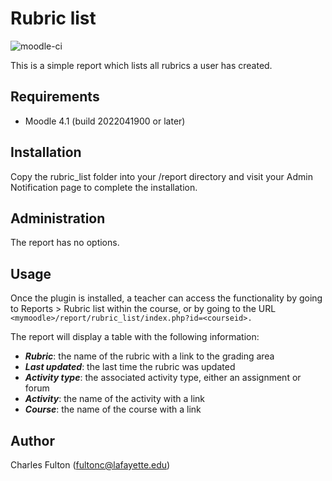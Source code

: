 # Rubric list

![moodle-ci](https://github.com/LafColITS/moodle-report_rubric_list/workflows/moodle-ci/badge.svg)

This is a simple report which lists all rubrics a user has created.

## Requirements
- Moodle 4.1 (build 2022041900 or later)

## Installation
Copy the rubric_list folder into your /report directory and visit your Admin Notification page to complete the installation.

## Administration
The report has no options.

## Usage
Once the plugin is installed, a teacher can access the functionality by going to Reports > Rubric list within the course, or by going to the URL `<mymoodle>/report/rubric_list/index.php?id=<courseid>.`

The report will display a table with the following information:

- ***Rubric***: the name of the rubric with a link to the grading area
- ***Last updated***: the last time the rubric was updated
- ***Activity type***: the associated activity type, either an assignment or forum
- ***Activity***: the name of the activity with a link
- ***Course***: the name of the course with a link

## Author
Charles Fulton (fultonc@lafayette.edu)